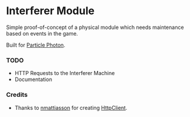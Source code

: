 # Interferer Module

Simple proof-of-concept of a physical module which needs maintenance based on events in the game.

Built for [Particle Photon](https://store.particle.io/).

### TODO
- HTTP Requests to the Interferer Machine
- Documentation


### Credits
- Thanks to [nmattiasson](https://github.com/nmattisson) for creating [HttpClient](https://github.com/nmattisson/HttpClient).

